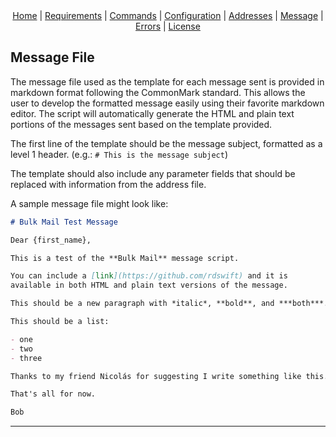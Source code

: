 <div style="text-align: center;">
<a href="index.html">Home</a> |
<a href="requirements.html">Requirements</a> |
<a href="commands.html">Commands</a> |
<a href="configuration.html">Configuration</a> |
<a href="address.html">Addresses</a> |
<a href="message.html">Message</a> |
<a href="errors.html">Errors</a> |
<a href="https://www.gnu.org/licenses/gpl-3.0-standalone.html" target="_license">License</a>
</div>

## Message File

The message file used as the template for each message sent is provided in markdown format following the CommonMark
standard.  This allows the user to develop the formatted message easily using their favorite markdown editor.  The
script will automatically generate the HTML and plain text portions of the messages sent based on the template
provided.

The first line of the template should be the message subject, formatted as a level 1 header.  (e.g.: `# This is the message subject`)

The template should also include any parameter fields that should be replaced with information from the address file.

A sample message file might look like:

```md
# Bulk Mail Test Message

Dear {first_name},

This is a test of the **Bulk Mail** message script.

You can include a [link](https://github.com/rdswift) and it is
available in both HTML and plain text versions of the message.

This should be a new paragraph with *italic*, **bold**, and ***both***.

This should be a list:

- one
- two
- three

Thanks to my friend Nicolás for suggesting I write something like this.

That's all for now.

Bob
```

---
